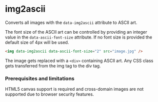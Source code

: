 img2ascii
=========

Converts all images with the `data-img2ascii` attribute to ASCII art.

The font size of the ASCII art can be controlled by providing an integer value in the `data-ascii-font-size` attribute. If no font size is provided the default size of 4px will be used.

```html
<img data-img2ascii data-ascii-font-size="2" src="image.jpg" />
```

The image gets replaced with a `<div>` containing ASCII art. Any CSS class gets transferred from the img tag to the div tag.

### Prerequisites and limitations

HTML5 canvas support is required and cross-domain images are not supported due to browser security features.